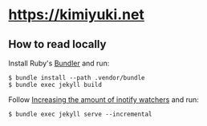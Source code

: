 # <https://kimiyuki.net>

## How to read locally

Install Ruby's [Bundler](https://bundler.io/) and run:

```console
$ bundle install --path .vendor/bundle
$ bundle exec jekyll build
```

Follow [Increasing the amount of inotify watchers](https://github.com/guard/listen/blob/master/README.md#increasing-the-amount-of-inotify-watchers) and run:

```console
$ bundle exec jekyll serve --incremental
```
